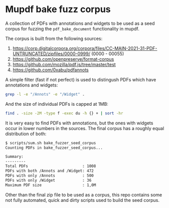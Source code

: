 # Mupdf bake fuzz corpus

A collection of PDFs with annotations and widgets to be used as a seed corpus for fuzzing the `pdf_bake_document` functionality in mupdf. 

The corpus is built from the following sources: 
1. https://corp.digitalcorpora.org/corpora/files/CC-MAIN-2021-31-PDF-UNTRUNCATED/zipfiles/0000-0999/ (0000 - 00055)
2. https://github.com/openpreserve/format-corpus
3. https://github.com/mozilla/pdf.js/tree/master/test
4. https://github.com/0xabu/pdfannots 

A simple filter (fast if not perfect) is used to distingush PDFs which have annotations and widgets:

```bash
grep -l -e "/Annots" -e "/Widget" .
```

And the size of individual PDFs is capped at 1MB:

```bash
find . -size -2M -type f -exec du -h {} + | sort -hr
```

It is very easy to find PDFs with annotations, but the ones with widgets occur in lower numbers in the sources. The final corpus has a roughly equal distribution of both:

```bash
$ scripts/sum.sh bake_fuzzer_seed_corpus
Counting PDFs in bake_fuzzer_seed_corpus...

Summary:
---------
Total PDFs                        : 1008
PDFs with both /Annots and /Widget: 472
PDFs with only /Annots            : 500
PDFs with only /Widget            : 36
Maximum PDF size                  : 1,0M
```

Other than the final zip file to be used as a corpus, this repo contains some not fully automated, quick and dirty scripts used to build the seed corpus. 

